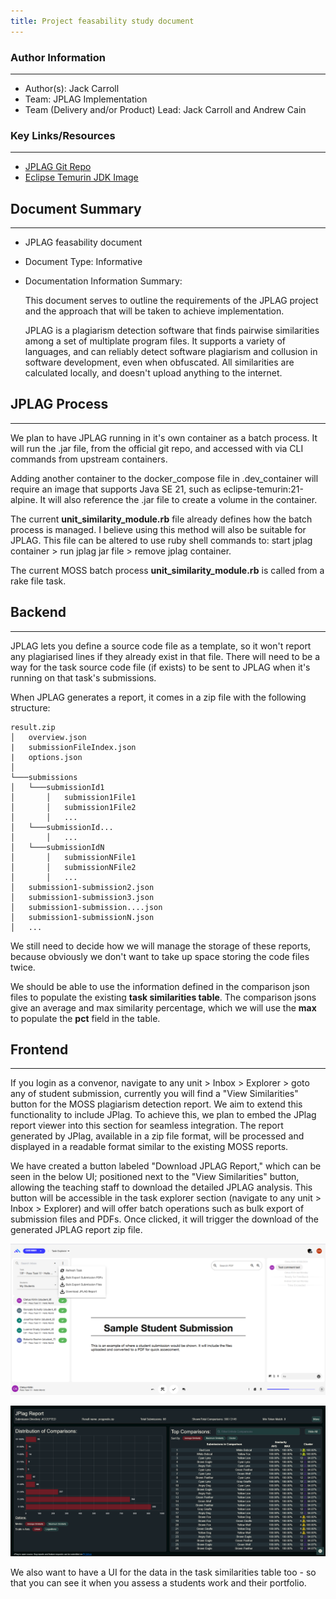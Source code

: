 ```yaml
---
title: Project feasability study document
---
```


### Author Information

---

- Author(s): Jack Carroll
- Team: JPLAG Implementation
- Team (Delivery and/or Product) Lead: Jack Carroll and Andrew Cain

### Key Links/Resources

---

- [JPLAG Git Repo](https://github.com/jplag/JPlag)
- [Eclipse Temurin JDK Image](https://hub.docker.com/_/eclipse-temurin)

## Document Summary

---

- JPLAG feasability document
- Document Type: Informative
- Documentation Information Summary:

  This document serves to outline the requirements of the JPLAG project and the approach that will
  be taken to achieve implementation.

  JPLAG is a plagiarism detection software that finds pairwise similarities among a set of
  multiplate program files. It supports a variety of languages, and can reliably detect software
  plagiarism and collusion in software development, even when obfuscated. All similarities are
  calculated locally, and doesn't upload anything to the internet.

## JPLAG Process

---

We plan to have JPLAG running in it's own container as a batch process. It will run the .jar file,
from the official git repo, and accessed with via CLI commands from upstream containers.

Adding another container to the docker_compose file in .dev_container will require an image that
supports Java SE 21, such as eclipse-temurin:21-alpine. It will also reference the .jar file to
create a volume in the container.

The current **unit_similarity_module.rb** file already defines how the batch process is managed. I
believe using this method will also be suitable for JPLAG. This file can be altered to use ruby shell commands to: start jplag container > run jplag jar file > remove jplag container.

The current MOSS batch process **unit_similarity_module.rb** is called from a rake file task.

## Backend

---

JPLAG lets you define a source code file as a template, so it won't report any plagiarised lines if
they already exist in that file. There will need to be a way for the task source code file (if
exists) to be sent to JPLAG when it's running on that task's submissions.

When JPLAG generates a report, it comes in a zip file with the following structure:

```
result.zip
│   overview.json
|   submissionFileIndex.json
|   options.json
│
└───submissions
│   └───submissionId1
│       │   submission1File1
│       │   submission1File2
│       │   ...
│   └───submissionId...
│       │   ...
│   └───submissionIdN
│       │   submissionNFile1
│       │   submissionNFile2
│       │   ...
│   submission1-submission2.json
│   submission1-submission3.json
│   submission1-submission....json
│   submission1-submissionN.json
│   ...
```

We still need to decide how we will manage the storage of these reports, because obviously we don't
want to take up space storing the code files twice.

We should be able to use the information defined in the comparison json files to populate the
existing **task similarities table**. The comparison jsons give an average and max similarity
percentage, which we will use the **max** to populate the **pct** field in the table.

## Frontend

---

If you login as a convenor, navigate to any unit > Inbox > Explorer > goto any of student submission, currently you will find a "View Similarities" button for the MOSS plagiarism detection report. We aim to extend this functionality to include JPlag. To achieve this, we plan to embed the JPlag report viewer into this section for seamless integration. The report generated by JPlag, available in a zip file format, will be processed and displayed in a readable format similar to the existing MOSS reports.

We have created a button labeled "Download JPLAG Report," which can be seen in the below UI; positioned next to the "View Similarities" button, allowing the teaching staff to download the detailed JPLAG analysis. This button will be accessible in the task explorer section (navigate to any unit > Inbox > Explorer) and will offer batch operations such as bulk export of submission files and PDFs. Once clicked, it will trigger the download of the generated JPLAG report zip file.

![OnTrack View Similarities Button](frontend.png)

![JPlag Report Viewer](jplag_reportviewer.png)

We also want to have a UI for the data in the task similarities table too - so that you can see it
when you assess a students work and their portfolio.

